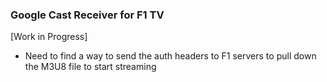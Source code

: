 ### Google Cast Receiver for F1 TV

[Work in Progress]
* Need to find a way to send the auth headers to F1 servers to pull down the M3U8 file to start streaming